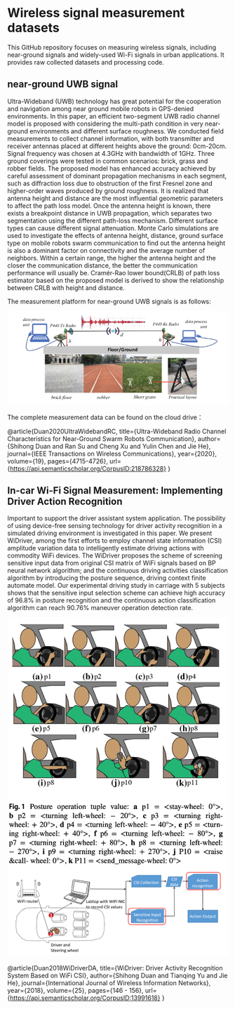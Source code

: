 # Wireless signal measurement datasets
This GitHub repository focuses on measuring wireless signals, including near-ground signals and widely-used Wi-Fi signals in urban applications. It provides raw collected datasets and processing code.

## near-ground UWB signal
Ultra-Wideband (UWB) technology has great potential for the cooperation and navigation among near ground mobile robots in GPS-denied environments. In this paper, an efficient two-segment UWB radio channel model is proposed with considering the multi-path condition in very near-ground environments and different surface roughness. We conducted field measurements to collect channel information, with both transmitter and receiver antennas placed at different heights above the ground: 0cm-20cm. Signal frequency was chosen at 4.3GHz with bandwidth of 1GHz. Three ground coverings were tested in common scenarios: brick, grass and robber fields. The proposed model has enhanced accuracy achieved by careful assessment of dominant propagation mechanisms in each segment, such as diffraction loss due to obstruction of the first Fresnel zone and higher-order waves produced by ground roughness. It is realized that antenna height and distance are the most influential geometric parameters to affect the path loss model. Once the antenna height is known, there exists a breakpoint distance in UWB propagation, which separates two segmentation using the different path-loss mechanism. Different surface types can cause different signal attenuation. Monte Carlo simulations are used to investigate the effects of antenna height, distance, ground surface type on mobile robots swarm communication to find out the antenna height is also a dominant factor on connectivity and the average number of neighbors. Within a certain range, the higher the antenna height and the closer the communication distance, the better the communication performance will usually be. Cramér-Rao lower bound(CRLB) of path loss estimator based on the proposed model is derived to show the relationship between CRLB with height and distance.

The measurement platform for near-ground UWB signals is as follows:

![测量平台](./images/nearGround.jpg)

The complete measurement data can be found on the cloud drive：

@article{Duan2020UltraWidebandRC,
  title={Ultra-Wideband Radio Channel Characteristics for Near-Ground Swarm Robots Communication},
  author={Shihong Duan and Ran Su and Cheng Xu and Yulin Chen and Jie He},
  journal={IEEE Transactions on Wireless Communications},
  year={2020},
  volume={19},
  pages={4715-4726},
  url={https://api.semanticscholar.org/CorpusID:218786328}
}

## In-car Wi-Fi Signal Measurement: Implementing Driver Action Recognition

Important to support the driver assistant system application. The possibility of using device-free sensing technology for driver activity recognition in a simulated driving environment is investigated in this paper. We present WiDriver, among the first efforts to employ channel state information (CSI) amplitude variation data to intelligently estimate driving actions with commodity WiFi devices. The WiDriver proposes the scheme of screening sensitive input data from original CSI matrix of WiFi signals based on BP neural network algorithm; and the continuous driving activities classification algorithm by introducing the posture sequence, driving context finite automate model. Our experimental driving study in carriage with 5 subjects shows that the sensitive input selection scheme can achieve high accuracy of 96.8% in posture recognition and the continuous action classification algorithm can reach 90.76% maneuver operation detection rate.

![DriverGesture](./images/wifiDriver.jpg)
![wifiDriver测量平台](./images/wifiMesurement.png)

@article{Duan2018WiDriverDA,
  title={WiDriver: Driver Activity Recognition System Based on WiFi CSI},
  author={Shihong Duan and Tianqing Yu and Jie He},
  journal={International Journal of Wireless Information Networks},
  year={2018},
  volume={25},
  pages={146 - 156},
  url={https://api.semanticscholar.org/CorpusID:13991618}
}